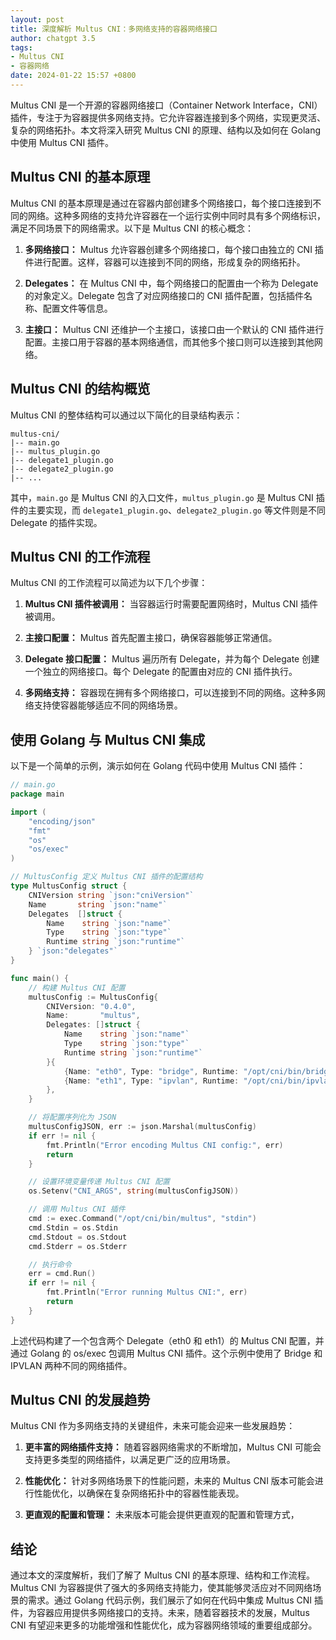 ```yaml
---
layout: post
title: 深度解析 Multus CNI：多网络支持的容器网络接口
author: chatgpt 3.5
tags:
- Multus CNI
- 容器网络
date: 2024-01-22 15:57 +0800
---
```

Multus CNI 是一个开源的容器网络接口（Container Network Interface，CNI）插件，专注于为容器提供多网络支持。它允许容器连接到多个网络，实现更灵活、复杂的网络拓扑。本文将深入研究 Multus CNI 的原理、结构以及如何在 Golang 中使用 Multus CNI 插件。

## Multus CNI 的基本原理

Multus CNI 的基本原理是通过在容器内部创建多个网络接口，每个接口连接到不同的网络。这种多网络的支持允许容器在一个运行实例中同时具有多个网络标识，满足不同场景下的网络需求。以下是 Multus CNI 的核心概念：

1. **多网络接口：** Multus 允许容器创建多个网络接口，每个接口由独立的 CNI 插件进行配置。这样，容器可以连接到不同的网络，形成复杂的网络拓扑。

2. **Delegates：** 在 Multus CNI 中，每个网络接口的配置由一个称为 Delegate 的对象定义。Delegate 包含了对应网络接口的 CNI 插件配置，包括插件名称、配置文件等信息。

3. **主接口：** Multus CNI 还维护一个主接口，该接口由一个默认的 CNI 插件进行配置。主接口用于容器的基本网络通信，而其他多个接口则可以连接到其他网络。

## Multus CNI 的结构概览

Multus CNI 的整体结构可以通过以下简化的目录结构表示：

```
multus-cni/
|-- main.go
|-- multus_plugin.go
|-- delegate1_plugin.go
|-- delegate2_plugin.go
|-- ...
```

其中，`main.go` 是 Multus CNI 的入口文件，`multus_plugin.go` 是 Multus CNI 插件的主要实现，而 `delegate1_plugin.go`、`delegate2_plugin.go` 等文件则是不同 Delegate 的插件实现。

## Multus CNI 的工作流程

Multus CNI 的工作流程可以简述为以下几个步骤：

1. **Multus CNI 插件被调用：** 当容器运行时需要配置网络时，Multus CNI 插件被调用。

2. **主接口配置：** Multus 首先配置主接口，确保容器能够正常通信。

3. **Delegate 接口配置：** Multus 遍历所有 Delegate，并为每个 Delegate 创建一个独立的网络接口。每个 Delegate 的配置由对应的 CNI 插件执行。

4. **多网络支持：** 容器现在拥有多个网络接口，可以连接到不同的网络。这种多网络支持使容器能够适应不同的网络场景。

## 使用 Golang 与 Multus CNI 集成

以下是一个简单的示例，演示如何在 Golang 代码中使用 Multus CNI 插件：

```go
// main.go
package main

import (
	"encoding/json"
	"fmt"
	"os"
	"os/exec"
)

// MultusConfig 定义 Multus CNI 插件的配置结构
type MultusConfig struct {
	CNIVersion string `json:"cniVersion"`
	Name       string `json:"name"`
	Delegates  []struct {
		Name    string `json:"name"`
		Type    string `json:"type"`
		Runtime string `json:"runtime"`
	} `json:"delegates"`
}

func main() {
	// 构建 Multus CNI 配置
	multusConfig := MultusConfig{
		CNIVersion: "0.4.0",
		Name:       "multus",
		Delegates: []struct {
			Name    string `json:"name"`
			Type    string `json:"type"`
			Runtime string `json:"runtime"`
		}{
			{Name: "eth0", Type: "bridge", Runtime: "/opt/cni/bin/bridge"},
			{Name: "eth1", Type: "ipvlan", Runtime: "/opt/cni/bin/ipvlan"},
		},
	}

	// 将配置序列化为 JSON
	multusConfigJSON, err := json.Marshal(multusConfig)
	if err != nil {
		fmt.Println("Error encoding Multus CNI config:", err)
		return
	}

	// 设置环境变量传递 Multus CNI 配置
	os.Setenv("CNI_ARGS", string(multusConfigJSON))

	// 调用 Multus CNI 插件
	cmd := exec.Command("/opt/cni/bin/multus", "stdin")
	cmd.Stdin = os.Stdin
	cmd.Stdout = os.Stdout
	cmd.Stderr = os.Stderr

	// 执行命令
	err = cmd.Run()
	if err != nil {
		fmt.Println("Error running Multus CNI:", err)
		return
	}
}
```

上述代码构建了一个包含两个 Delegate（eth0 和 eth1）的 Multus CNI 配置，并通过 Golang 的 os/exec 包调用 Multus CNI 插件。这个示例中使用了 Bridge 和 IPVLAN 两种不同的网络插件。

## Multus CNI 的发展趋势

Multus CNI 作为多网络支持的关键组件，未来可能会迎来一些发展趋势：

1. **更丰富的网络插件支持：** 随着容器网络需求的不断增加，Multus CNI 可能会支持更多类型的网络插件，以满足更广泛的应用场景。

2. **性能优化：** 针对多网络场景下的性能问题，未来的 Multus CNI 版本可能会进行性能优化，以确保在复杂网络拓扑中的容器性能表现。

3. **更直观的配置和管理：** 未来版本可能会提供更直观的配置和管理方式，

## 结论

通过本文的深度解析，我们了解了 Multus CNI 的基本原理、结构和工作流程。Multus CNI 为容器提供了强大的多网络支持能力，使其能够灵活应对不同网络场景的需求。通过 Golang 代码示例，我们展示了如何在代码中集成 Multus CNI 插件，为容器应用提供多网络接口的支持。未来，随着容器技术的发展，Multus CNI 有望迎来更多的功能增强和性能优化，成为容器网络领域的重要组成部分。
